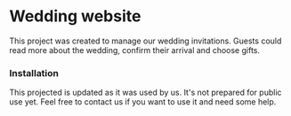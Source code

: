 # Wedding website
This project was created to manage our wedding invitations. Guests could read more about the wedding, confirm their arrival and choose gifts.

### Installation
This projected is updated as it was used by us. It's not prepared for public use yet. Feel free to contact us if you want to use it and need some help.
